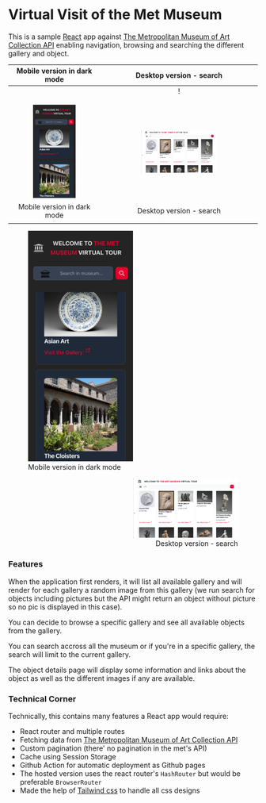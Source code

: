 # Virtual Visit of the Met Museum

This is a sample [React](https://react.dev/) app against [The Metropolitan Museum of Art Collection API](https://metmuseum.github.io/) enabling navigation, browsing and searching the different gallery and object.

Mobile version in dark mode                                                                                     |  Desktop version - search
:---------------------------------------------------------------------------------------:|:---------------------------------------------------------------------------------------:
<figure align="left" class="image">                                                      |  !<figure align="right" class="image">
<img src="./github-img/mobile-dark.png" width="50%" alt="Mobile version in dark mode">   | <img src="./github-img/desktop.png" width="50%" alt="Desktop version - search">
<figcaption>Mobile version in dark mode</figcaption>                                     | <figcaption>Desktop version - search</figcaption> 
</figure>                                                                                | </figure>

<figure align="left" class="image">
  <img src="./github-img/mobile-dark.png" width="50%" alt="Mobile version in dark mode">
  <figcaption>Mobile version in dark mode</figcaption>
</figure>

<figure align="right" class="image">
  <img src="./github-img/desktop.png" width="50%" alt="Desktop version - search">
  <figcaption>Desktop version - search</figcaption>
</figure>


### Features
When the application first renders, it will list all available gallery and will render for each gallery a random image from this gallery (we run search for objects including pictures but the API might return an object without picture so no pic is displayed in this case).

You can decide to browse a specific gallery and see all available objects from the gallery.

You can search accross all the museum or if you're in a specific gallery, the search will limit to the current gallery.

The object details page will display some information and links about the object as well as the different images if any are available.

### Technical Corner
Technically, this contains many features a React app would require:
- React router and multiple routes
- Fetching data from [The Metropolitan Museum of Art Collection API](https://metmuseum.github.io/)
- Custom pagination (there' no pagination in the met's API)
- Cache using Session Storage
- Github Action for automatic deployment as Github pages
- The hosted version uses the react router's `HashRouter` but would be preferable `BrowserRouter`
- Made the help of [Tailwind css](https://tailwindcss.com/) to handle all css designs
